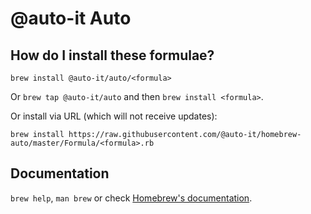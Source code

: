 # @auto-it Auto

## How do I install these formulae?

`brew install @auto-it/auto/<formula>`

Or `brew tap @auto-it/auto` and then `brew install <formula>`.

Or install via URL (which will not receive updates):

```
brew install https://raw.githubusercontent.com/@auto-it/homebrew-auto/master/Formula/<formula>.rb
```

## Documentation

`brew help`, `man brew` or check [Homebrew's documentation](https://docs.brew.sh).
